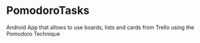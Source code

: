 # PomodoroTasks
Android App that allows to use boards, lists and cards from Trello using the Pomodoro Technique 
